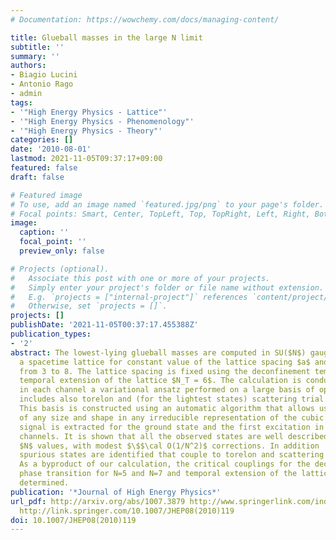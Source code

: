 ```yaml
---
# Documentation: https://wowchemy.com/docs/managing-content/

title: Glueball masses in the large N limit
subtitle: ''
summary: ''
authors:
- Biagio Lucini
- Antonio Rago
- admin
tags:
- '"High Energy Physics - Lattice"'
- '"High Energy Physics - Phenomenology"'
- '"High Energy Physics - Theory"'
categories: []
date: '2010-08-01'
lastmod: 2021-11-05T09:37:17+09:00
featured: false
draft: false

# Featured image
# To use, add an image named `featured.jpg/png` to your page's folder.
# Focal points: Smart, Center, TopLeft, Top, TopRight, Left, Right, BottomLeft, Bottom, BottomRight.
image:
  caption: ''
  focal_point: ''
  preview_only: false

# Projects (optional).
#   Associate this post with one or more of your projects.
#   Simply enter your project's folder or file name without extension.
#   E.g. `projects = ["internal-project"]` references `content/project/deep-learning/index.md`.
#   Otherwise, set `projects = []`.
projects: []
publishDate: '2021-11-05T00:37:17.455388Z'
publication_types:
- '2'
abstract: The lowest-lying glueball masses are computed in SU($N$) gauge theory on
  a spacetime lattice for constant value of the lattice spacing $a$ and for $N$ ranging
  from 3 to 8. The lattice spacing is fixed using the deconfinement temperature at
  temporal extension of the lattice $N_T = 6$. The calculation is conducted employing
  in each channel a variational ansatz performed on a large basis of operators that
  includes also torelon and (for the lightest states) scattering trial functions.
  This basis is constructed using an automatic algorithm that allows us to build operators
  of any size and shape in any irreducible representation of the cubic group. A good
  signal is extracted for the ground state and the first excitation in several symmetry
  channels. It is shown that all the observed states are well described by their large
  $N$ values, with modest $\$$\cal O(1/N^2)$ corrections. In addition
  spurious states are identified that couple to torelon and scattering operators.
  As a byproduct of our calculation, the critical couplings for the deconfinement
  phase transition for N=5 and N=7 and temporal extension of the lattice $N_T=6$ are
  determined.
publication: '*Journal of High Energy Physics*'
url_pdf: http://arxiv.org/abs/1007.3879 http://www.springerlink.com/index/10.1007/JHEP08(2010)119
  http://link.springer.com/10.1007/JHEP08(2010)119
doi: 10.1007/JHEP08(2010)119
---
```

